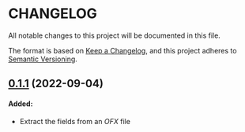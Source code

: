 # CHANGELOG

All notable changes to this project will be documented in this file.

The format is based on [Keep a Changelog](https://keepachangelog.com/en/1.0.0/),
and this project adheres to [Semantic Versioning](https://semver.org/spec/v2.0.0.html).

## [0.1.1] (2022-09-04)
#### Added:
- Extract the fields from an _OFX_ file 

[0.1.1]: https://github.com/rfd59/OFX-Tool/tree/0.1.1